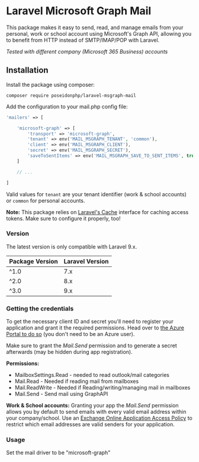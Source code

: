 # Laravel Microsoft Graph Mail

This package makes it easy to send, read, and manage emails from your personal, work or school account using Microsoft's Graph API,
allowing you to benefit from HTTP instead of SMTP/IMAP/POP with Laravel.

_Tested with different company (Microsoft 365 Business) accounts_

## Installation

Install the package using composer:

```
composer require poseidonphp/laravel-msgraph-mail
```

Add the configuration to your mail.php config file:

```php
'mailers' => [

    'microsoft-graph' => [
        'transport' => 'microsoft-graph',
        'tenant' => env('MAIL_MSGRAPH_TENANT', 'common'),
        'client' => env('MAIL_MSGRAPH_CLIENT'),
        'secret' => env('MAIL_MSGRAPH_SECRET'),
        'saveToSentItems' => env('MAIL_MSGRAPH_SAVE_TO_SENT_ITEMS', true)
    ]

    // ...

]
```

Valid values for `tenant` are your tenant identifier (work & school accounts) or `common` for personal accounts.

**Note:** This package relies on [Laravel's Cache](https://laravel.com/docs/cache) interface for caching access tokens.
Make sure to configure it properly, too!

### Version

The latest version is only compatible with Laravel 9.x.

| Package Version | Laravel Version |
|-----------------|-----------------|
| ^1.0            | 7.x             |
| ^2.0            | 8.x             |
| ^3.0            | 9.x             |


### Getting the credentials

To get the necessary client ID and secret you'll need to register your application and grant it the required
permissions. Head over to [the Azure Portal to do so](https://docs.microsoft.com/en-us/graph/auth-register-app-v2)
(you don't need to be an Azure user).

Make sure to grant the _Mail.Send_ permission and to generate a secret afterwards (may be hidden during app registration).

**Permissions:**
* MailboxSettings.Read - needed to read outlook/mail categories
* Mail.Read - Needed if reading mail from mailboxes
* Mail.ReadWrite - Needed if Reading/writing/managing mail in mailboxes
* Mail.Send - Send mail using GraphAPI


**Work & School accounts:** Granting your app the _Mail.Send_ permission allows you by default to send emails with every
valid email address within your company/school. Use an [Exchange Online Application Access Policy](https://docs.microsoft.com/en-us/graph/auth-limit-mailbox-access)
to restrict which email addresses are valid senders for your application.


### Usage
Set the mail driver to be "microsoft-graph"
